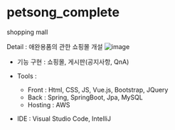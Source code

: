 # petsong_complete
shopping mall

Detail : 애완용품의 관한 쇼핑몰 개설
![image](https://user-images.githubusercontent.com/84507123/149527325-042881f6-adee-4bfc-837f-89e02af24bd6.png)


- 기능 구현 : 쇼핑몰, 게시판(공지사항, QnA)
  
- Tools : 
  
  - Front : Html, CSS, JS, Vue.js, Bootstrap, JQuery
  - Back : Spring, SpringBoot, Jpa, MySQL 
  - Hosting : AWS
  
- IDE : Visual Studio Code, IntelliJ 
